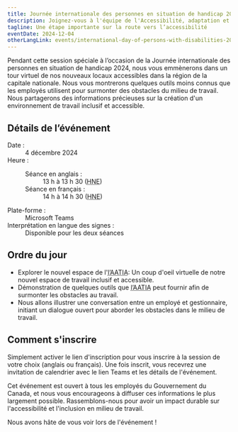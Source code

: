 ```yaml
---
title: Journée internationale des personnes en situation de handicap 2024
description: Joignez-vous à l'équipe de l'Accessibilité, adaptation et technologie informatique adaptée (<abbr>AATIA</abbr>) pour un événement virtuel engageant et inclusif !
tagline: Une étape importante sur la route vers l’accessibilité
eventDate: 2024-12-04
otherLangLink: events/international-day-of-persons-with-disabilities-2024
---
```


Pendant cette session spéciale à l’occasion de la Journée internationale des personnes en situation de handicap 2024, nous vous emmènerons dans un tour virtuel de nos nouveaux locaux accessibles dans la région de la capitale nationale. Nous vous montrerons quelques outils moins connus que les employés utilisent pour surmonter des obstacles du milieu de travail. Nous partagerons des informations précieuses sur la création d'un environnement de travail inclusif et accessible.

## Détails de l’événement

<dl>
  <dt>Date :</dt>
  <dd class="mrgn-lft-md">4 décembre 2024</dd>
  <dt>Heure :</dt>
  <dd class="mrgn-lft-md">
    <dl class="mrgn-lft-lg">
      <dt>Séance en anglais :</dt>
      <dd class="mrgn-lft-md">13 h à 13 h 30 (<abbr title="heure normale de l'Est">HNE</abbr>)</dd>
      <dt>Séance en français :</dt>
      <dd class="mrgn-lft-md">14 h à 14 h 30 (<abbr title="heure normale de l'Est">HNE</abbr>)</dd>
    </dl>
  </dd>
	<dt>Plate-forme :</dt>
	<dd class="mrgn-lft-md">Microsoft Teams</dd>
	<dt>Interprétation en langue des signes  :</dt>
	<dd class="mrgn-lft-md">Disponible pour les deux séances</dd>
</dl>

## Ordre du jour

- Explorer le nouvel espace de l'<abbr title="Accessibilité, adaptation et technologie informatique adaptée">l’AATIA</abbr>: Un coup d'oeil virtuelle de notre nouvel espace de travail inclusif et accessible.
- Démonstration de quelques outils que <abbr title="Accessibilité, adaptation et technologie informatique adaptée">l’AATIA</abbr> peut fournir afin de surmonter les obstacles  au travail.
- Nous allons illustrer une conversation entre un employé et gestionnaire, initiant un dialogue ouvert pour aborder les obstacles dans le milieu de travail.

## Comment s'inscrire

Simplement activer le lien d'inscription pour vous inscrire à la session de votre choix (anglais ou français). Une fois inscrit, vous recevrez une invitation de calendrier avec le lien Teams et les détails de l'événement.

Cet événement est ouvert à tous les employés du Gouvernement du Canada, et nous vous encourageons à diffuser ces informations le plus largement possible. Rassemblons-nous pour avoir un impact durable sur l'accessibilité et l'inclusion en milieu de travail.

Nous avons hâte de vous voir lors de l'événement !
